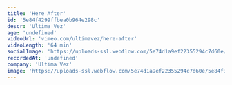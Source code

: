 ```yaml
---
title: 'Here After'
id: '5e84f4299ffbea0b964e298c'
descr: 'Ultima Vez'
age: 'undefined'
videoUrl: 'vimeo.com/ultimavez/here-after'
videoLength: '64 min'
socialImage: 'https://uploads-ssl.webflow.com/5e74d1a9ef22355294c7d60e/5e84f3b015518b52d81c992a_Here-After_Wim%20Vandekeybus_5a9_photo%20Jean-Pierre%20Stoop.jpg'
recordedAt: 'undefined'
company: 'Ultima Vez'
image: 'https://uploads-ssl.webflow.com/5e74d1a9ef22355294c7d60e/5e84f3b015518b52d81c992a_Here-After_Wim%20Vandekeybus_5a9_photo%20Jean-Pierre%20Stoop.jpg'
---
```

